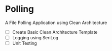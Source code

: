 # Polling
A File Polling Application using Clean Architecture

- [ ]    Create Basic Clean Architecture Template
- [ ]    Logging using SeriLog
- [ ]    Unit Testing
